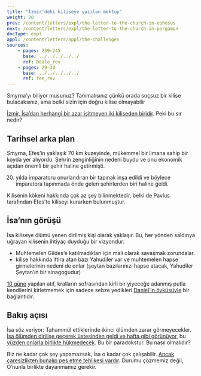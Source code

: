 ```yaml
---
title: "İzmir’deki kiliseye yazılan mektup"
weight: 20
prev: /content/letters/expl/the-letter-to-the-church-in-ephesus
next: /content/letters/expl/the-letter-to-the-church-in-pergamon
docType: expl
appl: /content/letters/appl/the-challenges
sources: 
    - pages: 239–245
      base: ../../../../../
      ref: beale_rev
    - pages: 29–30
      base: ../../../../../
      ref: fee_rev
---
```


Smyrna’yı biliyor musunuz? Tanımalısınız çünkü orada suçsuz bir kilise bulacaksınız, ama belki sizin için doğru kilise olmayabilir

[İzmir, İsa’dan herhangi bir azar işitmeyen iki kiliseden biridir](https://www.bibleserver.com/TR/Vahiy2%3A8-11). Peki bu sır nedir?

## Tarihsel arka plan

<a name="89a1"></a>
Smyrna, Efes’in yaklaşık 70 km kuzeyinde, mükemmel bir limana sahip bir koyda yer alıyordu. Şehrin zenginliğinin nedeni buydu ve onu ekonomik açıdan önemli bir şehir haline getirmişti.

20. yılda imparatoru onurlandıran bir tapınak inşa edildi ve böylece imparatora tapınmada önde gelen şehirlerden biri haline geldi.

Kilisenin kökeni hakkında çok az şey bilinmektedir, belki de Pavlus tarafından Efes’te kiliseyi kurarken bulunmuştur.

## İsa’nın görüşü

<a name="f280"></a>
İsa kiliseye ölümü yenen dirilmiş kişi olarak yaklaşır. Bu, her yönden saldırıya uğrayan kilisenin ihtiyaç duyduğu bir vizyondur:

- Muhtemelen Gildes’e katılmadıkları için mali olarak savaşmak zorundalar.
- kilise hakkında iftira atan bazı Yahudiler var ve muhtemelen hapse girmelerinin nedeni de onlar (şeytan bazılarınızı hapse atacak, Yahudiler Şeytan’ın bir sinagogudur)

[10 güne](https://www.bibleserver.com/TR/Vahiy2%3A10) yapılan atıf, kralların sofrasından kirli bir yiyeceğe adanmış putla kendilerini kirletmemek için sadece sebze yedikleri [Daniel’in öyküsüyle](https://www.bibleserver.com/TR/Daniel1%3A8-14) bir bağlantıdır.

## Bakış açısı

<a name="a1e3"></a>
İsa söz veriyor: Tahammül ettiklerinde ikinci ölümden zarar görmeyecekler. [İsa ölümden dirilişe geçerek üstesinden geldi ve hafta gibi görünüyor](https://www.bibleserver.com/TR/Vahiy5%3A5-6), bu [yüzden onlarla birlikte hükmedecek](https://www.bibleserver.com/TR/Vahiy20%3A4-6). Bu bir paradokstur. Bu nasıl olmalıdır?

Biz ne kadar çok şey yapamazsak, İsa o kadar çok çalışabilir. [Ancak çaresizlikten bunalıp pes etme tehlikesi vardır](../../../../content/beasts/expl/666-the-number-of-the-beast). Durumu çözmemiz değil, O’nunla birlikte dayanmamız gerekir.
